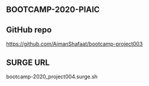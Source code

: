 ## BOOTCAMP-2020-PIAIC

## GitHub repo
https://github.com/AimanShafaat/bootcamp-project003

## SURGE URL
bootcamp-2020_project004.surge.sh
